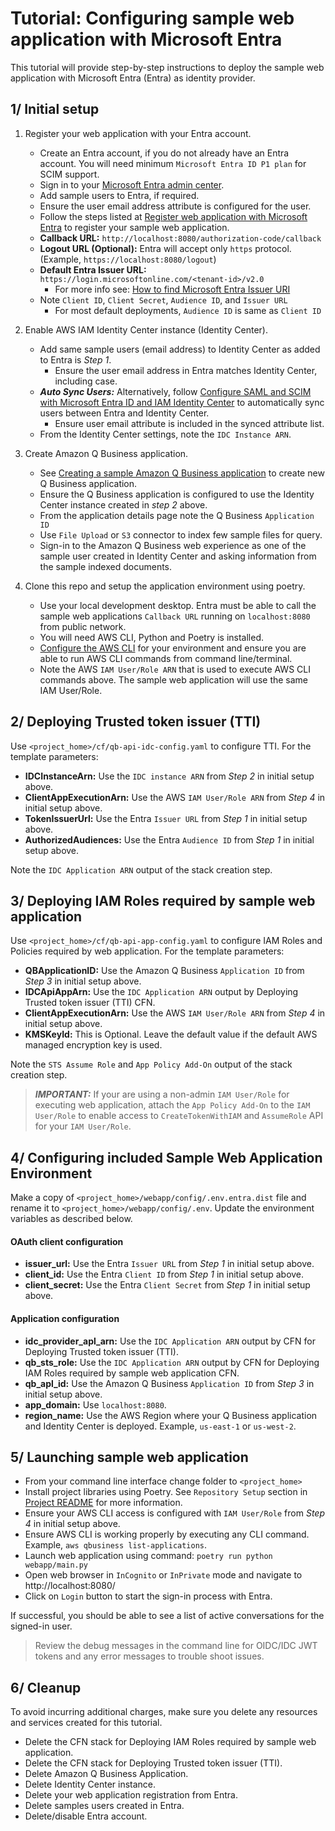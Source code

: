 # Tutorial: Configuring sample web application with Microsoft Entra

This tutorial will provide step-by-step instructions to deploy the sample web application with Microsoft Entra (Entra) as identity provider. 

## 1/ Initial setup
1. Register your web application with your Entra account.
    * Create an Entra account, if you do not already have an Entra account. You will need minimum `Microsoft Entra ID P1 plan` for SCIM support.
    * Sign in to your [Microsoft Entra admin center](https://entra.microsoft.com/).
    * Add sample users to Entra, if required.
    * Ensure the user email address attribute is configured for the user.
    * Follow the steps listed at [Register web application with Microsoft Entra](./register-webapp-with-entra.md) to register your sample web application.
    * **Callback URL:** `http://localhost:8080/authorization-code/callback`
    * **Logout URL (Optional):** Entra will accept only `https` protocol. (Example, `https://localhost:8080/logout`)
    * **Default Entra Issuer URL:** `https://login.microsoftonline.com/<tenant-id>/v2.0`
        * For more info see: [How to find Microsoft Entra Issuer URI](./find-entra-issuer-url.md)
    * Note `Client ID`, `Client Secret`, `Audience ID`, and `Issuer URL`
        * For most default deployments, `Audience ID` is same as `Client ID`
2. Enable AWS IAM Identity Center instance (Identity Center).
    * Add same sample users (email address) to Identity Center as added to Entra is _Step 1_.
        * Ensure the user email address in Entra matches Identity Center, including case.
    * **_Auto Sync Users:_** Alternatively, follow [Configure SAML and SCIM with Microsoft Entra ID and IAM Identity Center](https://docs.aws.amazon.com/singlesignon/latest/userguide/idp-microsoft-entra.html) to automatically sync users between Entra and Identity Center.
        * Ensure user email attribute is included in the synced attribute list.
    * From the Identity Center settings, note the `IDC Instance ARN`.
3. Create Amazon Q Business application.
    * See [Creating a sample Amazon Q Business application](https://docs.aws.amazon.com/amazonq/latest/qbusiness-ug/quick-create-app.html) to create new Q Business application.
    * Ensure the Q Business application is configured to use the Identity Center instance created in _step 2_ above.
    * From the application details page note the Q Business `Application ID`
    * Use `File Upload` or `S3` connector to index few sample files for query.
    * Sign-in to the Amazon Q Business web experience as one of the sample user created in Identity Center and asking information from the sample indexed documents.
    
4. Clone this repo and setup the application environment using poetry.
    * Use your local development desktop. Entra must be able to call the sample web applications `Callback URL` running on `localhost:8080` from public network.
    * You will need AWS CLI, Python and Poetry is installed.
    * [Configure the AWS CLI](https://docs.aws.amazon.com/cli/v1/userguide/cli-chap-configure.html) for your environment and ensure you are able to run AWS CLI commands from command line/terminal.
    * Note the AWS `IAM User/Role ARN` that is used to execute AWS CLI commands above. The sample web application will use the same IAM User/Role.

## 2/ Deploying Trusted token issuer (TTI)
Use `<project_home>/cf/qb-api-idc-config.yaml` to configure TTI. For the template parameters:
* **IDCInstanceArn:** Use the `IDC instance ARN` from _Step 2_ in initial setup above.
* **ClientAppExecutionArn:** Use the AWS `IAM User/Role ARN` from _Step 4_ in initial setup above.
* **TokenIssuerUrl:** Use the Entra `Issuer URL` from _Step 1_ in initial setup above.
* **AuthorizedAudiences:** Use the Entra `Audience ID` from _Step 1_ in initial setup above.

Note the `IDC Application ARN` output of the stack creation step.

## 3/ Deploying IAM Roles required by sample web application
Use `<project_home>/cf/qb-api-app-config.yaml` to configure IAM Roles and Policies required by web application. For the template parameters:
* **QBApplicationID:** Use the Amazon Q Business `Application ID` from _Step 3_ in initial setup above.
* **IDCApiAppArn:** Use the `IDC Application ARN` output by Deploying Trusted token issuer (TTI) CFN.
* **ClientAppExecutionArn:** Use the AWS `IAM User/Role ARN` from _Step 4_ in initial setup above.
* **KMSKeyId:** This is Optional. Leave the default value if the default AWS managed encryption key is used.

Note the `STS Assume Role` and `App Policy Add-On` output of the stack creation step.

> **_IMPORTANT:_** If your are using a non-admin `IAM User/Role` for executing web application, attach the `App Policy Add-On` to the `IAM User/Role` to enable access to `CreateTokenWithIAM` and `AssumeRole` API for your `IAM User/Role`.

## 4/ Configuring included Sample Web Application Environment
Make a copy of `<project_home>/webapp/config/.env.entra.dist` file and rename it to `<project_home>/webapp/config/.env`. Update the environment variables as described below.

#### OAuth client configuration
* **issuer_url:** Use the Entra `Issuer URL` from _Step 1_ in initial setup above.
* **client_id:** Use the Entra `Client ID` from _Step 1_ in initial setup above.
* **client_secret:** Use the Entra `Client Secret` from _Step 1_ in initial setup above.

#### Application configuration
* **idc_provider_apl_arn:** Use the `IDC Application ARN` output by CFN for Deploying Trusted token issuer (TTI).
* **qb_sts_role:** Use the `IDC Application ARN` output by CFN for  Deploying IAM Roles required by sample web application CFN.
* **qb_apl_id:** Use the Amazon Q Business `Application ID` from _Step 3_ in initial setup above.
* **app_domain:**  Use `localhost:8080`.
* **region_name:** Use the AWS Region where your Q Business application and Identity Center is deployed. Example, `us-east-1` or `us-west-2`.

## 5/ Launching sample web application
* From your command line interface change folder to `<project_home>`
* Install project libraries using Poetry. See `Repository Setup` section in [Project README](../../../README.md) for more information.
* Ensure your AWS CLI access is configured with `IAM User/Role` from _Step 4_ in initial setup above.
* Ensure AWS CLI is working properly by executing any CLI command. Example, `aws qbusiness list-applications`.
* Launch web application using command: `poetry run python webapp/main.py`
* Open web browser in `InCognito` or `InPrivate` mode and navigate to http://localhost:8080/
* Click on `Login` button to start the sign-in process with Entra.

If successful, you should be able to see a list of active conversations for the signed-in user.

> Review the debug messages in the command line for OIDC/IDC JWT tokens and any error messages to trouble shoot issues.

## 6/ Cleanup
To avoid incurring additional charges, make sure you delete any resources and services created for this tutorial.
* Delete the CFN stack for Deploying IAM Roles required by sample web application.
* Delete the CFN stack for Deploying Trusted token issuer (TTI).
* Delete Amazon Q Business Application.
* Delete Identity Center instance.
* Delete your web application registration from Entra.
* Delete samples users created in Entra.
* Delete/disable Entra account.
